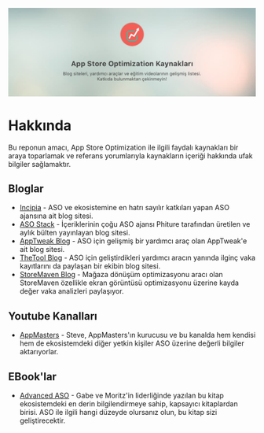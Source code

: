 ![Banner](banner.png)

# Hakkında
Bu reponun amacı, App Store Optimization ile ilgili faydalı kaynakları bir araya toparlamak ve referans yorumlarıyla kaynakların içeriği hakkında ufak bilgiler sağlamaktır.


## Bloglar
- [Incipia](https://incipia.co/posts/) - ASO ve ekosistemine en hatrı sayılır katkıları yapan ASO ajansına ait blog sitesi.
- [ASO Stack](https://asostack.com/) - İçeriklerinin çoğu ASO ajansı Phiture tarafından üretilen ve aylık bülten yayınlayan blog sitesi.
- [AppTweak Blog](https://www.apptweak.com/aso-blog) - ASO için gelişmiş bir yardımcı araç olan AppTweak'e ait blog sitesi.
- [TheTool Blog](https://thetool.io/blog) - ASO için geliştirdikleri yardımcı aracın yanında ilginç vaka kayıtlarını da paylaşan bir ekibin blog sitesi.
- [StoreMaven Blog](https://www.storemaven.com/aso-blog/) - Mağaza dönüşüm optimizasyonu aracı olan StoreMaven özellikle ekran görüntüsü optimizasyonu üzerine kayda değer vaka analizleri paylaşıyor.

## Youtube Kanalları
- [AppMasters](https://www.youtube.com/user/steviepyoung) - Steve, AppMasters'ın kurucusu ve bu kanalda hem kendisi hem de ekosistemdeki diğer yetkin kişiler ASO üzerine değerli bilgiler aktarıyorlar.

## EBook'lar
- [Advanced ASO](https://asoebook.com/) - Gabe ve Moritz'in liderliğinde yazılan bu kitap ekosistemdeki en derin bilgilendirmeye sahip, kapsayıcı kitaplardan birisi. ASO ile ilgili hangi düzeyde olursanız olun, bu kitap sizi geliştirecektir.



